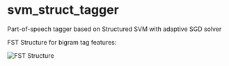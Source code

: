 svm_struct_tagger
=================

Part-of-speech tagger based on Structured SVM with adaptive SGD solver

FST Structure for bigram tag features:

![FST Structure](https://dl.dropboxusercontent.com/u/1699417/other/struct_svm.png "FST Structure")
